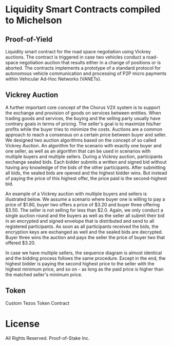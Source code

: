 # Liquidity Smart Contracts compiled to Michelson

## Proof-of-Yield


Liquidity smart contract for the road space negotiation using Vickrey auctions. The contract is triggered in case two vehicles conduct a road-space negotiation auction that results either in a change of positions or is aborted. The contracts implements a prototype of a standard protocol for autonomous vehicle communication and processing of P2P micro payments within Vehicular Ad-Hoc Networks (VANETs).

## Vickrey Auction

A further important core concept of the Chorus V2X system is to support the exchange and provision of goods on services between entities. When trading goods and services, the buying and the selling party usually have contrary goals in terms of pricing. The seller's goal is to maximize his/her profits while the buyer tries to minimize the costs. Auctions are a common approach to reach a consensus on a certain price between buyer and seller. We designed two auction algorithms based on the concept of so called Vickrey Auction. An algorithm for the scenario with exactly one buyer and one seller, as well as an algorithm that can be used in scenarios with multiple buyers and multiple sellers.  During a Vickrey auction, participants exchange sealed bids. Each bidder submits a written and signed bid without having any knowledge of the bids of the other participants. After submitting all bids, the sealed bids are opened and the highest bidder wins. But instead of paying the price of this highest offer, the price paid is the second-highest bid. 

An example of a Vickrey auction with multiple buyers and sellers is illustrated below. We assume a scenario where buyer one is willing to pay a price of $1.80, buyer two offers a price of $3.20 and buyer three offering $3.50. The seller is not selling for less than $2.0. Again, we only conduct a single auction round and the buyers as well as the seller all submit their bid in an encrypted and signed envelope that is distributed and send to all registered participants. As soon as all participants received the bids, the encryption keys are exchanged as well and the sealed bids are decrypted. Buyer three wins the auction and pays the seller the price of buyer two that offered $3.20.

In case we have multiple sellers, the sequence diagram is almost identical and the bidding process follows the same procedure. Except in the end, the highest bidder is paying the second highest price to  the seller with the highest minimum price, and so on - as long as the paid price is higher than the matched seller's minimum price.

## Token
Custom Tezos Token Contract

# License

All Rights Reserved. Proof-of-Stake Inc.
